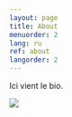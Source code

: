 ```yaml
---
layout: page
title: About
menuorder: 2
lang: ru
ref: about
langorder: 2
---
```


Ici vient le bio.

![](assets/bio.jpg)
